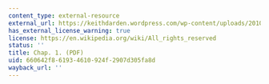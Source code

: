 ```yaml
---
content_type: external-resource
external_url: https://keithdarden.wordpress.com/wp-content/uploads/2010/12/chapter-1.pdf
has_external_license_warning: true
license: https://en.wikipedia.org/wiki/All_rights_reserved
status: ''
title: Chap. 1. (PDF)
uid: 660642f8-6193-4610-924f-2907d305fa8d
wayback_url: ''
---
```

